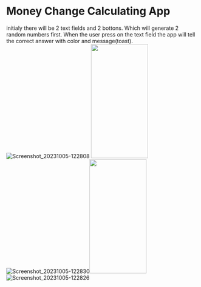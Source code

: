 # Money Change Calculating App

initialy there will be 2 text fields and 2 bottons. 
Which will generate 2 random numbers first.
When the user press on the text field the app will tell the correct answer with color and message(toast).
![Screenshot_20231005-122808](https://github.com/MohammedArmanKhan/ChangeCalculator/assets/56089884/8433aa35-a01f-4f4b-bde5-cbf1e33834af)
<img src="https://github.com/MohammedArmanKhan/ChangeCalculator/assets/56089884/8433aa35-a01f-4f4b-bde5-cbf1e33834af" width=150 height=300>
![Screenshot_20231005-122830](https://github.com/MohammedArmanKhan/ChangeCalculator/assets/56089884/e21f695e-f2fa-4e63-806a-91c24dd604e1)<img src="https://github.com/MohammedArmanKhan/ChangeCalculator/assets/56089884/e21f695e-f2fa-4e63-806a-91c24dd604e1" width=150 height=300>
![Screenshot_20231005-122826](https://github.com/MohammedArmanKhan/ChangeCalculator/assets/56089884/d9fb20d1-25ed-4eea-97e8-5f3fe662a1e1)
